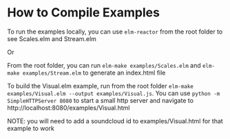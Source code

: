 # How to Compile Examples

To run the examples locally, you can use `elm-reactor` from the root folder to see Scales.elm and Stream.elm

Or

From the root folder, you can run `elm-make examples/Scales.elm` and `elm-make examples/Stream.elm` to generate an index.html file


To build the Visual.elm example, run from the root folder `elm-make examples/Visual.elm --output examples/Visual.js`.
You can use `python -m SimpleHTTPServer 8080` to start a small http server and navigate to http://localhost:8080/examples/Visual.html

NOTE: you will need to add a soundcloud id to examples/Visual.html for that example to work
